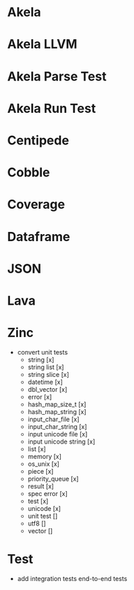 # Akela

# Akela LLVM

# Akela Parse Test

# Akela Run Test

# Centipede

# Cobble

# Coverage

# Dataframe

# JSON

# Lava

# Zinc
* convert unit tests
  * string [x]
  * string list [x]
  * string slice [x]
  * datetime [x]
  * dbl_vector [x]
  * error [x]
  * hash_map_size_t [x]
  * hash_map_string [x]
  * input_char_file [x]
  * input_char_string [x]
  * input unicode file [x]
  * input unicode string [x]
  * list [x]
  * memory [x]
  * os_unix [x]
  * piece [x]
  * priority_queue [x]
  * result [x]
  * spec error [x]
  * test [x]
  * unicode [x]
  * unit test []
  * utf8 []
  * vector []

# Test
* add integration tests end-to-end tests